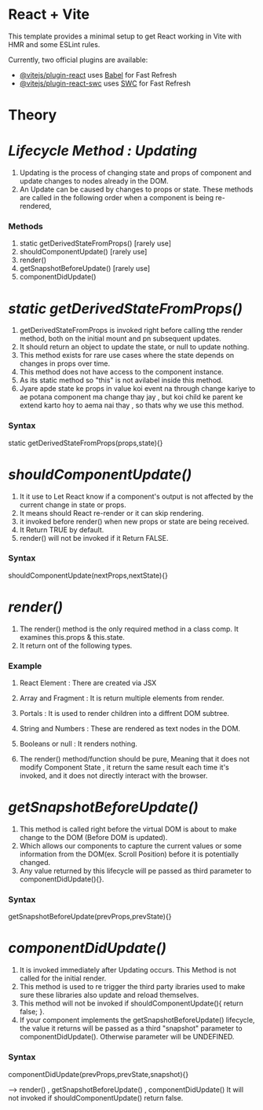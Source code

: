 # React + Vite

This template provides a minimal setup to get React working in Vite with HMR and some ESLint rules.

Currently, two official plugins are available:

- [@vitejs/plugin-react](https://github.com/vitejs/vite-plugin-react/blob/main/packages/plugin-react/README.md) uses [Babel](https://babeljs.io/) for Fast Refresh
- [@vitejs/plugin-react-swc](https://github.com/vitejs/vite-plugin-react-swc) uses [SWC](https://swc.rs/) for Fast Refresh


# Theory

# _Lifecycle Method : Updating_

1. Updating is the process of changing state and props of component and update changes to nodes already in the DOM.
2. An Update can be caused by changes to props or state. These methods are called in the following order when a component is being re-rendered,

<h3>Methods</h3>

1. static getDerivedStateFromProps() [rarely use]
2. shouldComponentUpdate() [rarely use]
3. render()
4. getSnapshotBeforeUpdate() [rarely use]
5. componentDidUpdate()

# _static getDerivedStateFromProps()_

1. getDerivedStateFromProps is invoked right before calling tthe render method, both on the initial mount and pn subsequent updates. 
2. It should return an object to update the state, or null to update nothing. 
3. This method exists for rare use cases where the state depends on changes in props over time. 
4. This method does not have access to the component instance.
5. As its static method so "this" is not avilabel inside this method.
6. Jyare apde state ke props in value koi event na through change kariye to ae potana component ma change thay jay , but koi child ke parent ke extend karto hoy to aema nai thay , so thats why we use this method.

<h3>Syntax</h3>

static getDerivedStateFromProps(props,state){}

# _shouldComponentUpdate()_

1. It it use to Let React know if a component's output is not affected by the current change in state or props.
2. It means should React re-render or it can skip rendering.
3. it invoked before render() when new props or state are being received.
4. It Return TRUE by default.
5. render() will not be invoked if it Return FALSE.

<h3>Syntax</h3>

shouldComponentUpdate(nextProps,nextState){}

# _render()_

1. The render() method is the only required method in a class comp. It examines this.props & this.state.
2. It return ont of the following types.

<h3>Example</h3>

1. React Element :  There are created via JSX
2. Array and Fragment : It is return multiple elements from render.
3. Portals : It is used to render children into a diffrent DOM subtree.
4. String and Numbers : These are rendered as text nodes in the DOM.
5. Booleans or null : It renders nothing.

3. The render() method/function should be pure, Meaning that it does not modify Component State , it return the same result each time it's invoked, and it does not directly interact with the browser.

# _getSnapshotBeforeUpdate()_

1. This method is called right before the virtual DOM is about to make change to the DOM (Before DOM is updated).
2. Which allows our components to capture the current values or some information from the DOM(ex. Scroll Position) before it is potentially changed.
3. Any value returned by this lifecycle will pe passed as third parameter to componentDidUpdate(){}.

<h3>Syntax</h3>

getSnapshotBeforeUpdate(prevProps,prevState){}

# _componentDidUpdate()_

1. It is invoked immediately after Updating occurs. This Method is not called for the initial render.
2. This method is used to re trigger the third party ibraries used to make sure these libraries also update and reload themselves.
3. This method will not be invoked if shouldComponentUpdate(){ return false; }.
4. If your component implements the getSnapshotBeforeUpdate() lifecycle, the value it returns will be passed as a third "snapshot" parameter to componentDidUpdate(). Otherwise parameter will be UNDEFINED.

<h3>Syntax</h3>

componentDidUpdate(prevProps,prevState,snapshot){}

--> render() , getSnapshotBeforeUpdate() , componentDidUpdate() It will not invoked if shouldComponentUpdate() return false.

